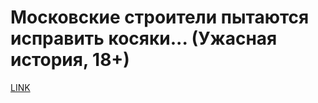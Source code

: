 # Московские строители пытаются исправить косяки... (Ужасная история, 18+)



[LINK](https://varlamov.ru/1475793.html)